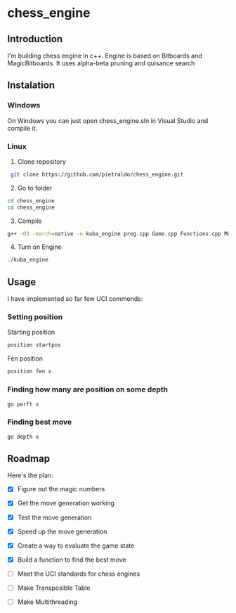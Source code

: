 # chess_engine

## Introduction

I'm building chess engine in c++. Engine is based on Bitboards and MagicBitboards. It uses alpha-beta pruning and quisance search 

## Instalation

### Windows
On Windows you can just open chess_engine.sln in Visual Studio and compile it.

### Linux
1. Clone repository
``` bash
 git clone https://github.com/pietraldo/chess_engine.git
```
2. Go to folder
``` bash
cd chess_engine
cd chess_engine
```
3. Compile
```bash
g++ -O3 -march=native -o kuba_engine prog.cpp Game.cpp Functions.cpp MoveGeneration.cpp UciTranslator.cpp variables.cpp MagicBitboards.cpp GamePrepare.cpp Evaluation.cpp -lm
```
4. Turn on Engine
```bash
./kuba_engine
```

## Usage
I have implemented so far few UCI commends:
### Setting position
Starting position
```bash
position startpos
```
Fen position
```bash
position fen x
```
### Finding how many are position on some depth
```bash
go perft x
```
### Finding best move
```bash
go depth x
```

## Roadmap

Here's the plan:

- [x] Figure out the magic numbers
- [x] Get the move generation working
- [x] Test the move generation
- [x] Speed up the move generation
- [x] Create a way to evaluate the game state
- [x] Build a function to find the best move
- [ ] Meet the UCI standards for chess engines
- [ ] Make Transposible Table
- [ ] Make Multithreading


 
 
 
 
 
 
 
